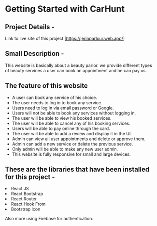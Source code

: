 # Getting Started with CarHunt

## Project Details -
Link to live site of this project [https://jerinparlour.web.app/]

## Small Description -
<p>
This website is basically about a beauty parlor. we provide different types of beauty services a user can book an appointment and he can pay us.
</p>

## The feature of this website
<ul>
<li>A user can book any service of his choice.</li>
<li>The user needs to log in to book any service.</li>
<li>Users need to log in via email password or Google.</li>
<li>Users will not be able to book any services without logging in.</li>
<li>The user will be able to view his booked services.</li>
<li>The user will be able to cancel any of his booking services.</li>
<li>Users will be able to pay online through the card.</li>
<li>The user will be able to add a review and display it in the UI.</li>
<li>Admin can view all user appointments and delete or approve them.</li>
<li>Admin can add a new service or delete the previous service.</li>
<li>Only admin will be able to make any new user admin.</li>
<li>This website is fully responsive for small and large devices.</li>
</ul>

## These are the libraries that have been installed for this project -
<li>React JS</li>
<li>React Bootstrap</li>
<li>React Router</li>
<li>React Hook From</li>
<li>Bootstrap Icon</li>

<p>Also more using Firebase for authentication.</p>